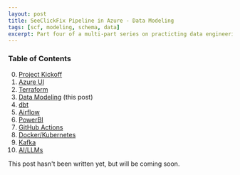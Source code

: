 ```yaml
---
layout: post
title: SeeClickFix Pipeline in Azure - Data Modeling
tags: [scf, modeling, schema, data]
excerpt: Part four of a multi-part series on practicting data engineering skills with SeeClickFix data.
---
```


### Table of Contents
0. [Project Kickoff](https://tibblesnbits.com/scf-kickoff/)  
1. [Azure UI](https://tibblesnbits.com/scf-azure-ui)  
2. [Terraform](https://tibblesnbits.com/scf-terraform)  
3. [Data Modeling](https://tibblesnbits.com/scf-data-modeling) (this post)  
4. [dbt](https://tibblesnbits.com/scf-dbt)  
5. [Airflow](https://tibblesnbits.com/scf-airflow)  
6. [PowerBI](https://tibblesnbits.com/scf-powerbi)  
7. [GitHub Actions](https://tibblesnbits.com/scf-github-actions)  
8. [Docker/Kubernetes](https://tibblesnbits.com/scf-docker-kubernetes)  
9. [Kafka](https://tibblesnbits.com/scf-kafka)  
10. [AI/LLMs](https://tibblesnbits.com/scf-ai)  

This post hasn't been written yet, but will be coming soon.